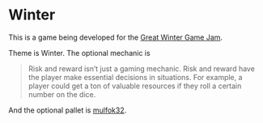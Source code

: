 # Winter

This is a game being developed for the 
[Great Winter Game Jam](https://itch.io/jam/-great-winter-game-jam).

Theme is Winter. The optional mechanic is

> Risk and reward isn’t just a gaming mechanic. Risk and reward have the player
> make essential decisions in situations. For example, a player could get a ton
> of valuable resources if they roll a certain number on the dice.

And the optional pallet is [mulfok32](https://lospec.com/palette-list/mulfok32).

